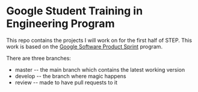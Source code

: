 # Google Student Training in Engineering Program

This repo contains the projects I will work on for the first half of STEP.
This work is based on the [Google Software Product Sprint](https://g.co/softwareproductsprint) program.

There are three branches:
* master -- the main branch which contains the latest working version
* develop -- the branch where magic happens
* review -- made to have pull requests to it


